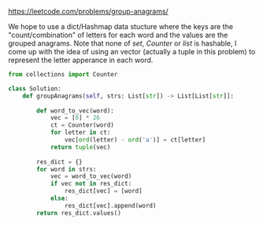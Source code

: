 <https://leetcode.com/problems/group-anagrams/>

We hope to use a dict/Hashmap data stucture where the keys are the "count/combination" of letters for each word and the values are the grouped anagrams. Note that none of *set*, *Counter* or *list* is hashable, I come up with the idea of using an vector (actually a tuple in this problem) to represent the letter apperance in each word.

```python
from collections import Counter

class Solution:
    def groupAnagrams(self, strs: List[str]) -> List[List[str]]:
        
        def word_to_vec(word):
            vec = [0] * 26
            ct = Counter(word)
            for letter in ct:
                vec[ord(letter) - ord('a')] = ct[letter]
            return tuple(vec)
        
        res_dict = {}
        for word in strs:
            vec = word_to_vec(word)
            if vec not in res_dict:
                res_dict[vec] = [word]
            else:
                res_dict[vec].append(word)
        return res_dict.values()
    
```

